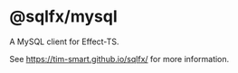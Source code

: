 # @sqlfx/mysql

A MySQL client for Effect-TS.

See https://tim-smart.github.io/sqlfx/ for more information.
